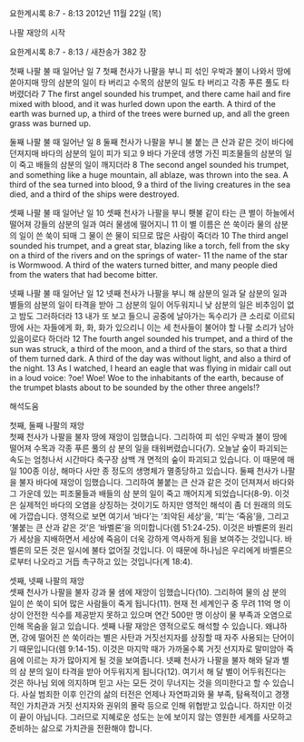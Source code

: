 요한계시록 8:7 - 8:13 
2012년 11월 22일 (목)

나팔 재앙의 시작



요한계시록 8:7 - 8:13 / 새찬송가 382 장


첫째 나팔 불 때 일어난 일
7 첫째 천사가 나팔을 부니 피 섞인 우박과 불이 나와서 땅에 쏟아지매 땅의 삼분의 일이 타 버리고 수목의 삼분의 일도 타 버리고 각종 푸른 풀도 타 버렸더라
7 The first angel sounded his trumpet, and there came hail and fire mixed with blood, and it was hurled down upon the earth. A third of the earth was burned up, a third of the trees were burned up, and all the green grass was burned up.

둘째 나팔 불 때 일어난 일
8 둘째 천사가 나팔을 부니 불 붙는 큰 산과 같은 것이 바다에 던져지매 바다의 삼분의 일이 피가 되고 9 바다 가운데 생명 가진 피조물들의 삼분의 일이 죽고 배들의 삼분의 일이 깨지더라
8 The second angel sounded his trumpet, and something like a huge mountain, all ablaze, was thrown into the sea. A third of the sea turned into blood, 9 a third of the living creatures in the sea died, and a third of the ships were destroyed.

셋째 나팔 불 때 일어난 일
10 셋째 천사가 나팔을 부니 횃불 같이 타는 큰 별이 하늘에서 떨어져 강들의 삼분의 일과 여러 물샘에 떨어지니 11 이 별 이름은 쓴 쑥이라 물의 삼분의 일이 쓴 쑥이 되매 그 물이 쓴 물이 되므로 많은 사람이 죽더라
10 The third angel sounded his trumpet, and a great star, blazing like a torch, fell from the sky on a third of the rivers and on the springs of water- 11 the name of the star is Wormwood. A third of the waters turned bitter, and many people died from the waters that had become bitter.

넷째 나팔 불 때 일어난 일 
12 넷째 천사가 나팔을 부니 해 삼분의 일과 달 삼분의 일과 별들의 삼분의 일이 타격을 받아 그 삼분의 일이 어두워지니 낮 삼분의 일은 비추임이 없고 밤도 그러하더라 13 내가 또 보고 들으니 공중에 날아가는 독수리가 큰 소리로 이르되 땅에 사는 자들에게 화, 화, 화가 있으리니 이는 세 천사들이 불어야 할 나팔 소리가 남아 있음이로다 하더라
12 The fourth angel sounded his trumpet, and a third of the sun was struck, a third of the moon, and a third of the stars, so that a third of them turned dark. A third of the day was without light, and also a third of the night. 13 As I watched, I heard an eagle that was flying in midair call out in a loud voice: ?oe! Woe! Woe to the inhabitants of the earth, because of the trumpet blasts about to be sounded by the other three angels!?

해석도움





첫째, 둘째 나팔의 재앙  
첫째 천사가 나팔을 불자 땅에 재앙이 임했습니다. 그리하여 피 섞인 우박과 불이 땅에 떨어져 수목과 각종 푸른 풀의 삼 분의 일을 태워버렸습니다(7). 오늘날 숲이 파괴되는 속도는 엄청나서 시간마다 축구장 삼백 개 면적의 숲이 파괴되고 있습니다. 이 때문에 매일 100종 이상, 해마다 사만 종 정도의 생명체가 멸종당하고 있습니다. 둘째 천사가 나팔을 불자 바다에 재앙이 임했습니다. 그리하여 불붙는 큰 산과 같은 것이 던져져서 바다와 그 가운데 있는 피조물들과 배들의 삼 분의 일이 죽고 깨어지게 되었습니다(8-9). 이것은 실제적인 바다의 오염을 상징하는 것이기도 하지만 영적인 해석이 좀 더 원래의 의도에 가깝습니다. 영적으로 보면 여기서 ‘바다’는 ‘죄악된 세상’을, ‘피’는 ‘죽음’을, 그리고 ‘불붙는 큰 산과 같은 것’은 ‘바벨론’을 의미합니다(렘 51:24-25). 이것은 바벨론의 원리가 세상을 지배하면서 세상에 죽음이 더욱 강하게 역사하게 됨을 보여주는 것입니다. 바벨론의 모든 것은 일시에 불타 없어질 것입니다. 이 때문에 하나님은 우리에게 바벨론으로부터 나오라고 거듭 촉구하고 있는 것입니다(계 18:4). 

셋째, 넷째 나팔의 재앙  
셋째 천사가 나팔을 불자 강과 물 샘에 재앙이 임했습니다(10). 그리하여 물의 삼 분의 일이 쓴 쑥이 되어 많은 사람들이 죽게 됩니다(11). 현재 전 세계인구 중 무려 11억 명 이상이 안전한 식수를 제공받지 못하고 있으며 연간 500만 명 이상이 물 부족과 오염으로 인해 목숨을 잃고 있습니다. 셋째 나팔 재앙은 영적으로도 해석할 수 있습니다. 왜냐하면, 강에 떨어진 쓴 쑥이라는 별은 사탄과 거짓선지자를 상징할 때 자주 사용되는 단어이기 때문입니다(렘 9:14-15). 이것은 마지막 때가 가까울수록 거짓 선지자로 말미암아 죽음에 이르는 자가 많아지게 될 것을 보여줍니다. 넷째 천사가 나팔을 불자 해와 달과 별의 삼 분의 일이 타격을 받아 어두워지게 됩니다(12). 여기서 해 달 별이 어두워진다는 것은 하나님 외에 의지하며 믿고 사는 모든 것이 무너지는 것을 의미한다고 할 수 있습니다. 사실 범죄한 이후 인간의 삶의 터전은 언제나 자연파괴와 물 부족, 탐욕적이고 경쟁적인 가치관과 거짓 선지자와 권위의 몰락 등으로 인해 위협받고 있습니다. 하지만 이것이 끝이 아닙니다. 그러므로 지혜로운 성도는 눈에 보이지 않는 영원한 세계를 사모하고 준비하는 삶으로 가치관을 전환해야 합니다.